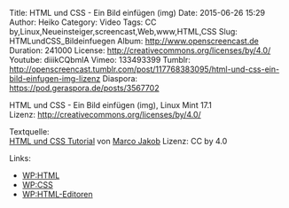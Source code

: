 Title: HTML und CSS - Ein Bild einfügen (img)
Date: 2015-06-26 15:29
Author: Heiko
Category: Video
Tags: CC by,Linux,Neueinsteiger,screencast,Web,www,HTML,CSS
Slug: HTMLundCSS_Bildeinfuegen
Album: http://www.openscreencast.de
Duration: 241000
License: http://creativecommons.org/licenses/by/4.0/
Youtube: diiikCQbmlA
Vimeo: 133493399
Tumblr: http://openscreencast.tumblr.com/post/117768383095/html-und-css-ein-bild-einfugen-img-lizenz
Diaspora: https://pod.geraspora.de/posts/3567702

HTML und CSS - Ein Bild einfügen (img), Linux Mint 17.1  
Lizenz: <http://creativecommons.org/licenses/by/4.0/>  
  
Textquelle:  
[HTML und CSS Tutorial](http://code.makery.ch/library/html-css/de/) von [Marco
Jakob](http://code.makery.ch/about/) Lizenz: CC by 4.0

Links:

  * [WP:HTML](http://de.wikipedia.org/wiki/Hypertext_Markup_Language "Link zu wikipedia.org" )
  * [WP:CSS](http://de.wikipedia.org/wiki/Cascading_Style_Sheets "Link zu wikipedia.org" )
  * [WP:HTML-Editoren](http://de.wikipedia.org/wiki/Liste_von_HTML-Editoren "Link zu wikipedia.org" )

